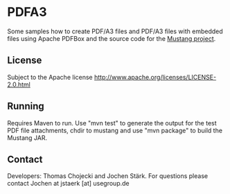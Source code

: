 PDFA3
=====

Some samples how to create PDF/A3 files and PDF/A3 files with embedded files using Apache PDFBox and
the source code for the [Mustang project](http://www.mustangproject.org/).

License
-----

Subject to the Apache license http://www.apache.org/licenses/LICENSE-2.0.html

Running
-----

Requires Maven to run. Use "mvn test" to generate the output for the test PDF file attachments,
chdir to mustang and use "mvn package" to build the Mustang JAR.


Contact
-----

Developers: Thomas Chojecki and Jochen Stärk. For questions please contact Jochen at jstaerk [at] usegroup.de 
